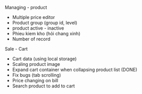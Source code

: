 Managing - product
- Multiple price editor
- Product group (group id, level)
- product active - inactive
- Phieu kiem kho (hỏi chang xinh)
- Number of record


Sale - Cart
- Cart data (using local storage)
- Scaling product image 
- Expand cart container when collapsing product list (DONE)
- Fix bugs (tab scrolling)
- Price changing on bill
- Search product to add to cart